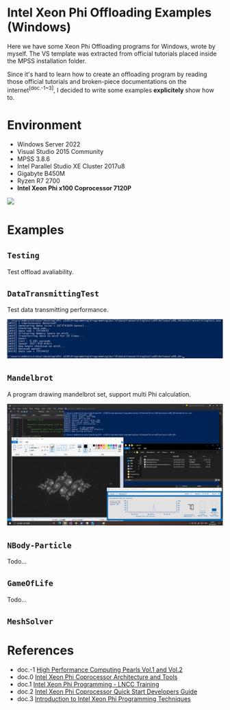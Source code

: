 # Intel Xeon Phi Offloading Examples (Windows)

Here we have some Xeon Phi Offloading programs for Windows, wrote by myself. The VS template was extracted from official tutorials placed inside the MPSS installation folder. 

Since it's hard to learn how to create an offloading program by reading those official tutorials and broken-piece documentations on the internet<sup>\[doc.-1~3\]</sup>, I decided to write some examples __explicitely__ show how to. 

# Environment

- Windows Server 2022
- Visual Studio 2015 Community
- MPSS 3.8.6
- Intel Parallel Studio XE Cluster 2017u8
- Gigabyte B450M 
- Ryzen R7 2700
- __Intel Xeon Phi x100 Coprocessor 7120P__

![](MyPhiRig.jpg)

# Examples

## `Testing`

Test offload avaliability. 

## `DataTransmittingTest`

Test data transmitting performance. 

![](DataTransmittingTest/transfer_screenshot_0.jpg)

## `Mandelbrot`

A program drawing mandelbrot set, support multi Phi calculation. 

![](Mandelbrot/mandelbrot_screenshot_0.png)

## `NBody-Particle`

Todo...

## `GameOfLife`

Todo...

## `MeshSolver`

# References
- doc.-1 [High Performance Computing Pearls Vol.1 and Vol.2](https://www.amazon.com/High-Performance-Parallelism-Pearls-One/dp/0128021187)
- doc.0 [Intel Xeon Phi Coprocessor Architecture and Tools](https://link.springer.com/book/10.1007/978-1-4302-5927-5)
- doc.1 [Intel Xeon Phi Programming - LNCC Training](https://sdumont.lncc.br/media/11_Phi_Programming-KNC.pdf)
- doc.2 [Intel Xeon Phi Coprocessor Quick Start Developers Guide](https://www.intel.com/content/dam/develop/external/us/en/documents/intel-xeon-phi-coprocessor-quick-start-developers-guide.pdf)
- doc.3 [Introduction to Intel Xeon Phi Programming Techniques](https://indico.ictp.it/event/a14302/session/12/contribution/48/material/0/0.pdf)

